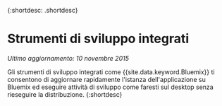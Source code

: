 
{:shortdesc: .shortdesc}

# Strumenti di sviluppo integrati

*Ultimo aggiornamento: 10 novembre 2015*


Gli strumenti di sviluppo integrati come {{site.data.keyword.Bluemix}} ti consentono di aggiornare rapidamente l'istanza dell'applicazione su Bluemix ed eseguire attività di sviluppo come faresti sul desktop senza rieseguire la distribuzione.
{:shortdesc}

